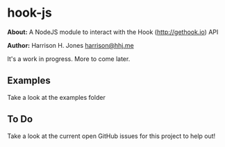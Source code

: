 # hook-js

**About:** A NodeJS module to interact with the Hook (http://gethook.io) API

**Author:** Harrison H. Jones <harrison@hhj.me>

It's a work in progress. More to come later. 

## Examples

Take a look at the examples folder

## To Do

Take a look at the current open GitHub issues for this project to help out!